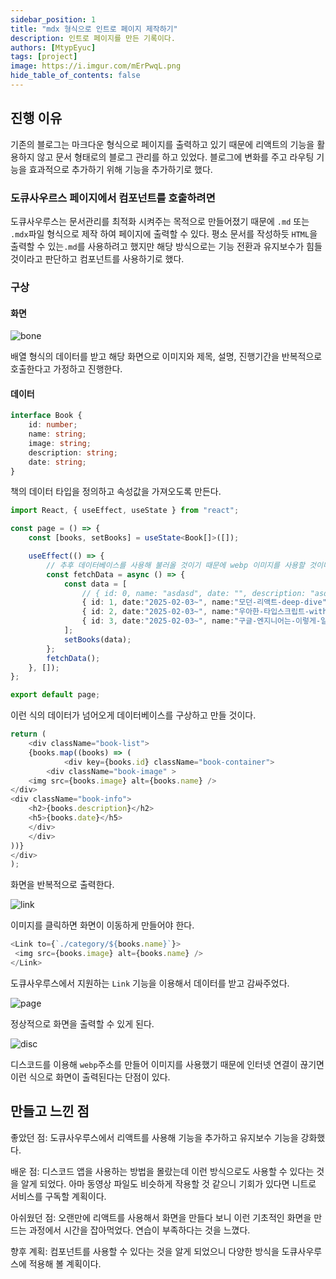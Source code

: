 ```yaml
---
sidebar_position: 1
title: "mdx 형식으로 인트로 페이지 제작하기"
description: 인트로 페이지를 만든 기록이다.
authors: [MtypEyuc]
tags: [project]
image: https://i.imgur.com/mErPwqL.png
hide_table_of_contents: false
---
```


## 진행 이유

기존의 블로그는 마크다운 형식으로 페이지를 출력하고 있기 때문에 리액트의 기능을 활용하지 않고 문서 형태로의 블로그 관리를 하고 있었다.
블로그에 변화를 주고 라우팅 기능을 효과적으로 추가하기 위해 기능을 추가하기로 했다.

### 도큐사우르스 페이지에서 컴포넌트를 호출하려면

도큐사우루스는 문서관리를 최적화 시켜주는 목적으로 만들어졌기 때문에 `.md` 또는 `.mdx`파일 형식으로 제작 하여 페이지에 출력할 수 있다.
평소 문서를 작성하듯 `HTML`을 출력할 수 있는`.md`를 사용하려고 했지만 해당 방식으로는 기능 전환과 유지보수가 힘들 것이라고 판단하고 컴포넌트를 사용하기로 했다.

### 구상

#### 화면
![bone](../../static/img/Project/bone.jpg)

배열 형식의 데이터를 받고 해당 화면으로 이미지와 제목, 설명, 진행기간을 반복적으로 호출한다고 가정하고 진행한다.

#### 데이터
```typescript
interface Book {
    id: number;
    name: string;
    image: string;
    description: string;
    date: string;
}
```
책의 데이터 타입을 정의하고 속성값을 가져오도록 만든다.

```typescript
import React, { useEffect, useState } from "react";

const page = () => {
    const [books, setBooks] = useState<Book[]>([]);

    useEffect(() => {
        // 추후 데이터베이스를 사용해 불러올 것이기 때문에 webp 이미지를 사용할 것이다.
        const fetchData = async () => {
            const data = [
                // { id: 0, name: "asdasd", date: "", description: "asd", image: "  " }
                { id: 1, date:"2025-02-03~", name:"모던-리액트-deep-dive", description: "React 및 JS, 웹 기초 강화", image: "https://cdn.discordapp.com/attachments/1338544385217921084/1338544419497967616/mrdd.jpg?ex=67ab7822&is=67aa26a2&hm=b7ec3fb9ef4a1691e4b1c014bfc1bd5fb946c97d678a7d81504345181a6deb4a&" },
                { id: 2, date:"2025-02-03~", name:"우아한-타입스크립트-with-리액트", description: "Typescript 기초 보완", image: "https://cdn.discordapp.com/attachments/1338544385217921084/1338544697987170344/wtr.jpg?ex=67ab7864&is=67aa26e4&hm=029792322e5c8a589e3e0e0d109e2fc5d8848c8c04b2d0577fcc7f4713c7ef94&" },
                { id: 3, date:"2025-02-03~", name:"구글-엔지니어는-이렇게-일한다", description: "개발 문화를 구글을 통해 간접 경험하고 프로젝트에 적용 방안 고민", image: "https://cdn.discordapp.com/attachments/1338544385217921084/1338544698301878394/gew.jpg?ex=67ab7865&is=67aa26e5&hm=b8b7a5b5bc9954bd45091322b22efa2168674dd962039e1e6789ef5c30322d97&" },
            ];
            setBooks(data);
        };
        fetchData();
    }, []);
};

export default page;
```

이런 식의 데이터가 넘어오게 데이터베이스를 구상하고 만들 것이다.

```javascript
return (
    <div className="book-list">
    {books.map((books) => (
            <div key={books.id} className="book-container">
        <div className="book-image" >
    <img src={books.image} alt={books.name} />
</div>
<div className="book-info">
    <h2>{books.description}</h2>
    <h5>{books.date}</h5>
    </div>
    </div>
))}
</div>
);
```
화면을 반복적으로 출력한다.

![link](../../static/img/Project/link.jpg)

이미지를 클릭하면 화면이 이동하게 만들어야 한다.

```javascript
<Link to={`./category/${books.name}`}>
 <img src={books.image} alt={books.name} />
</Link>
```
도큐사우루스에서 지원하는 `Link` 기능을 이용해서 데이터를 받고 감싸주었다.

![page](../../static/img/Project/page.jpg)

정상적으로 화면을 출력할 수 있게 된다.

![disc](../../static/img/Project/disc.jpg)

디스코드를 이용해 `webp`주소를 만들어 이미지를 사용했기 때문에 인터넷 연결이 끊기면 이런 식으로 화면이 출력된다는 단점이 있다.

## 만들고 느낀 점

좋았던 점: 도큐사우루스에서 리액트를 사용해 기능을 추가하고 유지보수 기능을 강화했다.

배운 점: 디스코드 앱을 사용하는 방법을 몰랐는데 이런 방식으로도 사용할 수 있다는 것을 알게 되었다. 아마 동영상 파일도 비슷하게 작용할 것 같으니 기회가 있다면 니트로 서비스를 구독할 계획이다.

아쉬웠던 점: 오랜만에 리액트를 사용해서 화면을 만들다 보니 이런 기초적인 화면을 만드는 과정에서 시간을 잡아먹었다. 연습이 부족하다는 것을 느꼈다.

향후 계획: 컴포넌트를 사용할 수 있다는 것을 알게 되었으니 다양한 방식을 도큐사우루스에 적용해 볼 계획이다.

